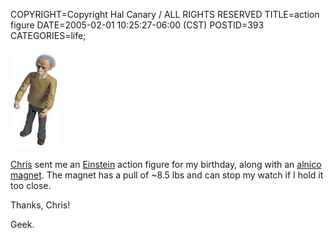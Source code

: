COPYRIGHT=Copyright Hal Canary / ALL RIGHTS RESERVED
TITLE=action figure
DATE=2005-02-01 10:25:27-06:00 (CST)
POSTID=393
CATEGORIES=life;

[![[Al]](/images/einstein-action-figure.jpg)](http://www.sciplus.com/singleItem.cfm?terms=10315)

[Chris](http://ups.physics.wisc.edu/~cjwilson/) sent me an [Einstein](http://www.einsteinyear.org/facts/) action figure for my birthday, along with an [alnico magnet](http://en.wikipedia.org/wiki/Alnico). The magnet has a pull of ~8.5 lbs and can stop my watch if I hold it too close.

Thanks, Chris!

Geek.
